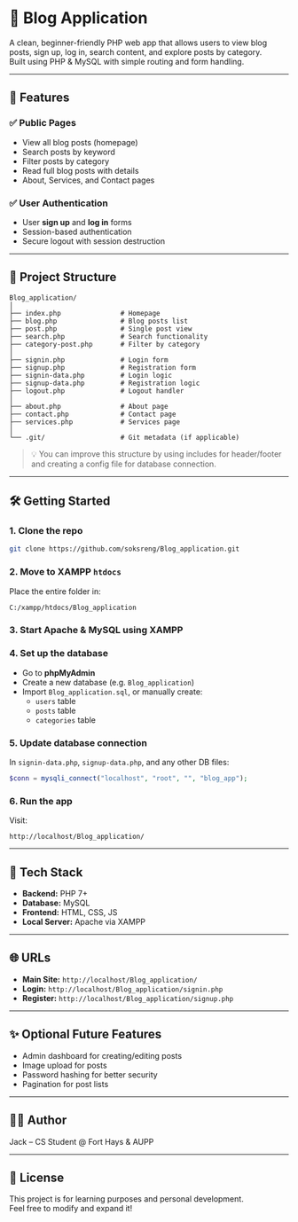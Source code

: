 # 📝 Blog Application

A clean, beginner-friendly PHP web app that allows users to view blog posts, sign up, log in, search content, and explore posts by category.  
Built using PHP & MySQL with simple routing and form handling.

---

## 🔧 Features

### ✅ Public Pages
- View all blog posts (homepage)
- Search posts by keyword
- Filter posts by category
- Read full blog posts with details
- About, Services, and Contact pages

### ✅ User Authentication
- User **sign up** and **log in** forms
- Session-based authentication
- Secure logout with session destruction

---

## 📁 Project Structure

```
Blog_application/
│
├── index.php               # Homepage
├── blog.php                # Blog posts list
├── post.php                # Single post view
├── search.php              # Search functionality
├── category-post.php       # Filter by category
│
├── signin.php              # Login form
├── signup.php              # Registration form
├── signin-data.php         # Login logic
├── signup-data.php         # Registration logic
├── logout.php              # Logout handler
│
├── about.php               # About page
├── contact.php             # Contact page
├── services.php            # Services page
│
└── .git/                   # Git metadata (if applicable)
```

> 💡 You can improve this structure by using includes for header/footer and creating a config file for database connection.

---

## 🛠️ Getting Started

### 1. Clone the repo  
```bash
git clone https://github.com/soksreng/Blog_application.git
```

### 2. Move to XAMPP `htdocs`  
Place the entire folder in:
```
C:/xampp/htdocs/Blog_application
```

### 3. Start Apache & MySQL using XAMPP

### 4. Set up the database  
- Go to **phpMyAdmin**
- Create a new database (e.g. `Blog_application`)
- Import `Blog_application.sql`, or manually create:
  - `users` table
  - `posts` table
  - `categories` table

### 5. Update database connection  
In `signin-data.php`, `signup-data.php`, and any other DB files:

```php
$conn = mysqli_connect("localhost", "root", "", "blog_app");
```

### 6. Run the app  
Visit:
```
http://localhost/Blog_application/
```

---

## 🧰 Tech Stack

- **Backend:** PHP 7+
- **Database:** MySQL
- **Frontend:** HTML, CSS, JS
- **Local Server:** Apache via XAMPP

---

## 🌐 URLs

- **Main Site:** `http://localhost/Blog_application/`
- **Login:** `http://localhost/Blog_application/signin.php`
- **Register:** `http://localhost/Blog_application/signup.php`

---

## ✨ Optional Future Features

- Admin dashboard for creating/editing posts
- Image upload for posts
- Password hashing for better security
- Pagination for post lists

---

## 👨‍💻 Author

Jack – CS Student @ Fort Hays & AUPP  

---

## 📄 License

This project is for learning purposes and personal development.  
Feel free to modify and expand it!
